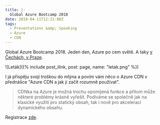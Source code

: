 ```yaml
---
title: |-
  Global Azure Bootcamp 2018
date: 2018-04-11T12:21:00Z
tags:
  - Presentations &amp; Speaking
  - Azure
  - CDN
---
```

Global Azure Bootcamp 2018. Jeden den, Azure po cem světě. A taky [v Čechách, v Praze][1].

<!-- excerpt -->

![Leták]({% include post_ilink, post: page, name: "letak.png" %}) 

I já přispěju svojí troškou do mlýna a povím vám něco o Azure CDN v přednášce "Azure CDN a jak ji začít rozumně používat".

> CDNka na Azure je možná trochu opomíjená funkce a přitom může některé problémy krásně vyřešit. Podíváme se společně jak na klasické využití pro statický obsah, tak i nově pro akceleraci dynamického obsahu.

Registrace [zde][2].

[1]: http://www.azurebootcamp.cz/
[2]: https://www.geekcore.cz/events/6107